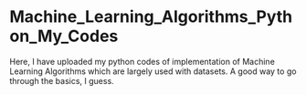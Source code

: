 # Machine_Learning_Algorithms_Python_My_Codes
Here, I have uploaded my python codes of implementation of Machine Learning Algorithms which are largely used with datasets. A good way 
to go through the basics, I guess.
